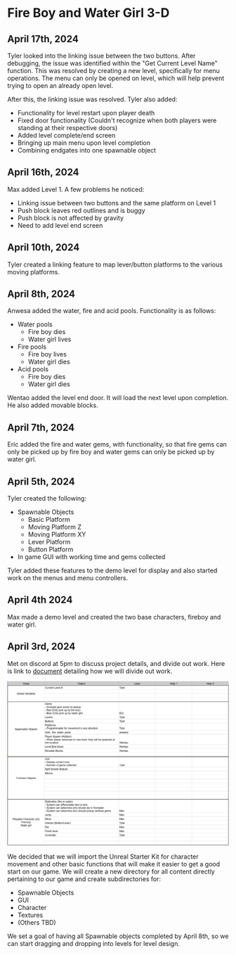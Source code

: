 # Fire Boy and Water Girl 3-D

## April 17th, 2024
Tyler looked into the linking issue between the two buttons. After debugging, the issue was identified within the "Get Current Level Name" function. This was resolved by creating a new level, specifically for menu operations. The menu can only be opened on level, which will help prevent trying to open an already open level.  

After this, the linking issue was resolved. Tyler also added:
* Functionality for level restart upon player death
* Fixed door functionality (Couldn't recognize when both players were standing at their respective doors)
* Added level complete/end screen
* Bringing up main menu upon level completion
* Combining endgates into one spawnable object

## April 16th, 2024
Max added Level 1. A few problems he noticed:
* Linking issue between two buttons and the same platform on Level 1
* Push block leaves red outlines and is buggy
* Push block is not affected by gravity
* Need to add level end screen

## April 10th, 2024
Tyler created a linking feature to map lever/button platforms to the various moving platforms.

## April 8th, 2024
Anwesa added the water, fire and acid pools. Functionality is as follows:
* Water pools
  * Fire boy dies
  * Water girl lives
* Fire pools
  * Fire boy lives
  * Water girl dies
* Acid pools
  * Fire boy dies
  * Water girl dies

Wentao added the level end door. It will load the next level upon completion. He also added movable blocks.

## April 7th, 2024
Eric added the fire and water gems, with functionality, so that fire gems can only be picked up by fire boy and water gems can only be picked up by water girl.

## April 5th, 2024
Tyler created the following:
* Spawnable Objects
  * Basic Platform
  * Moving Platform Z
  * Moving Platform XY
  * Lever Platform
  * Button Platform
* In game GUI with working time and gems collected

Tyler added these features to the demo level for display and also started work on the menus and menu controllers.

## April 4th 2024
Max made a demo level and created the two base characters, fireboy and water girl.

## April 3rd, 2024
Met on discord at 5pm to discuss project details, and divide out work. Here is link to <a href="https://docs.google.com/spreadsheets/d/1pCrzvWXF4yZpCi_FmnKuRyMFsfaez11LSaAhWlaeaDY/edit?usp=sharing">document</a> detailing how we will divide out work.

![Screenshot](/readme_images/initial_work_divide.png)

We decided that we will import the Unreal Starter Kit for character movement and other basic functions that will make it easier to get a good start on our game. We will create a new directory for all content directly pertaining to our game and create subdirectories for:
* Spawnable Objects
* GUI
* Character
* Textures
* (Others TBD)

We set a goal of having all Spawnable objects completed by April 8th, so we can start dragging and dropping into levels for level design.
